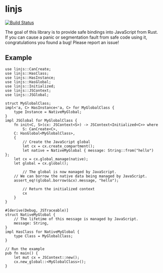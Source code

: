 # linjs

[![Build Status](https://travis-ci.org/asajeffrey/linjs.svg)](https://travis-ci.org/asajeffrey/linjs)

The goal of this library is to provide safe bindings into JavaScript
from Rust. If you can cause a panic or segmentation fault from safe code
using it, congratulations you found a bug! Please report an issue!

## Example

```rust,skt-linjs
use linjs::CanCreate;
use linjs::HasClass;
use linjs::HasInstance;
use linjs::HasGlobal;
use linjs::Initialized;
use linjs::JSContext;
use linjs::JSGlobal;

struct MyGlobalClass;
impl<'a, C> HasInstance<'a, C> for MyGlobalClass {
    type Instance = NativeMyGlobal;
}
impl JSGlobal for MyGlobalClass {
    fn init<C, S>(cx: JSContext<S>) -> JSContext<Initialized<C>> where
        S: CanCreate<C>,
	C: HasGlobal<MyGlobalClass>,
    {
        // Create the JavaScript global
        let cx = cx.create_compartment();
        let native = NativeMyGlobal { message: String::from("hello") };
	let cx = cx.global_manage(native);
	let global = cx.global();

        // The global is now managed by JavaScript.
	// We can borrow the native data being managed by JavaScript.
	assert_eq!(global.borrow(&cx).message, "hello");

        // Return the initialized context
        cx
    }
}

#[derive(Debug, JSTraceable)]
struct NativeMyGlobal {
    // The lifetime of this message is managed by JavaScript.
    message: String,
}
impl HasClass for NativeMyGlobal {
    type Class = MyGlobalClass;
}

// Run the example
pub fn main() {
    let mut cx = JSContext::new();
    cx.new_global::<MyGlobalClass>();
}
```